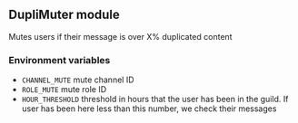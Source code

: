## DupliMuter module
Mutes users if their message is over X% duplicated content

### Environment variables
- `CHANNEL_MUTE` mute channel ID 
- `ROLE_MUTE` mute role ID
- `HOUR_THRESHOLD` threshold in hours that the user has been in the guild. If user has been here less than this number, we check their messages